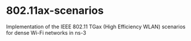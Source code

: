 # 802.11ax-scenarios
Implementation of the IEEE 802.11 TGax (High Efficiency WLAN) scenarios for dense Wi-Fi networks in ns-3
